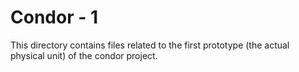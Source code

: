 # Condor - 1

This directory contains files related to the first prototype (the actual physical unit) of the condor project.

